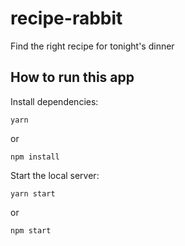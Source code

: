 # recipe-rabbit
Find the right recipe for tonight's dinner

## How to run this app

Install dependencies:
```
yarn
```
or
```
npm install
```

Start the local server:
```
yarn start
```
or
```
npm start
```

